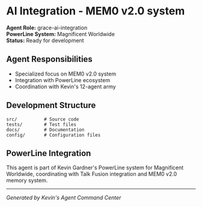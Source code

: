 # AI Integration - MEM0 v2.0 system

**Agent Role:** grace-ai-integration  
**PowerLine System:** Magnificent Worldwide  
**Status:** Ready for development

## Agent Responsibilities
- Specialized focus on MEM0 v2.0 system
- Integration with PowerLine ecosystem
- Coordination with Kevin's 12-agent army

## Development Structure
```
src/          # Source code
tests/        # Test files  
docs/         # Documentation
config/       # Configuration files
```

## PowerLine Integration
This agent is part of Kevin Gardner's PowerLine system for Magnificent Worldwide, 
coordinating with Talk Fusion integration and MEM0 v2.0 memory system.

---
*Generated by Kevin's Agent Command Center*
